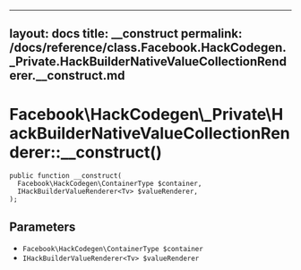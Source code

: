 
***

layout: docs
title: __construct
permalink: /docs/reference/class.Facebook.HackCodegen._Private.HackBuilderNativeValueCollectionRenderer.__construct.md
---







# Facebook\\HackCodegen\\_Private\\HackBuilderNativeValueCollectionRenderer::__construct()




``` Hack
public function __construct(
  Facebook\HackCodegen\ContainerType $container,
  IHackBuilderValueRenderer<Tv> $valueRenderer,
);
```




## Parameters




* ` Facebook\HackCodegen\ContainerType $container `
* ` IHackBuilderValueRenderer<Tv> $valueRenderer `